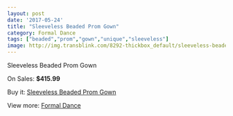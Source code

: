 ```yaml
---
layout: post
date: '2017-05-24'
title: "Sleeveless Beaded Prom Gown"
category: Formal Dance
tags: ["beaded","prom","gown","unique","sleeveless"]
image: http://img.transblink.com/8292-thickbox_default/sleeveless-beaded-prom-gown.jpg
---
```

Sleeveless Beaded Prom Gown

On Sales: **$415.99**
<a href="https://www.transblink.com/en/formal-dance/2714-sleeveless-beaded-prom-gown.html"><amp-img layout="responsive" width="600" height="600" src="//img.transblink.com/8292-thickbox_default/sleeveless-beaded-prom-gown.jpg" alt="Sleeveless Beaded Prom Gown 0" /></a>
<a href="https://www.transblink.com/en/formal-dance/2714-sleeveless-beaded-prom-gown.html"><amp-img layout="responsive" width="600" height="600" src="//img.transblink.com/8295-thickbox_default/sleeveless-beaded-prom-gown.jpg" alt="Sleeveless Beaded Prom Gown 1" /></a>
<a href="https://www.transblink.com/en/formal-dance/2714-sleeveless-beaded-prom-gown.html"><amp-img layout="responsive" width="600" height="600" src="//img.transblink.com/8294-thickbox_default/sleeveless-beaded-prom-gown.jpg" alt="Sleeveless Beaded Prom Gown 2" /></a>
<a href="https://www.transblink.com/en/formal-dance/2714-sleeveless-beaded-prom-gown.html"><amp-img layout="responsive" width="600" height="600" src="//img.transblink.com/8293-thickbox_default/sleeveless-beaded-prom-gown.jpg" alt="Sleeveless Beaded Prom Gown 3" /></a>

Buy it: [Sleeveless Beaded Prom Gown](https://www.transblink.com/en/formal-dance/2714-sleeveless-beaded-prom-gown.html "Sleeveless Beaded Prom Gown")

View more: [Formal Dance](https://www.transblink.com/en/6-formal-dance "Formal Dance")